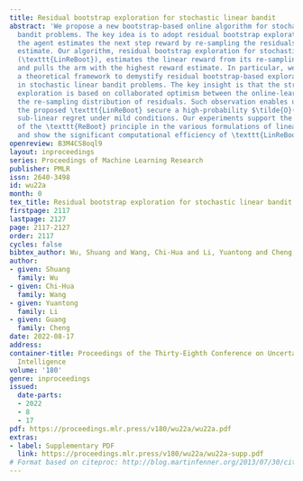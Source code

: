 ```yaml
---
title: Residual bootstrap exploration for stochastic linear bandit
abstract: 'We propose a new bootstrap-based online algorithm for stochastic linear
  bandit problems. The key idea is to adopt residual bootstrap exploration, in which
  the agent estimates the next step reward by re-sampling the residuals of mean reward
  estimate. Our algorithm, residual bootstrap exploration for stochastic linear bandit
  (\texttt{LinReBoot}), estimates the linear reward from its re-sampling distribution
  and pulls the arm with the highest reward estimate. In particular, we contribute
  a theoretical framework to demystify residual bootstrap-based exploration mechanisms
  in stochastic linear bandit problems. The key insight is that the strength of bootstrap
  exploration is based on collaborated optimism between the online-learned model and
  the re-sampling distribution of residuals. Such observation enables us to show that
  the proposed \texttt{LinReBoot} secure a high-probability $\tilde{O}(d \sqrt{n})$
  sub-linear regret under mild conditions. Our experiments support the easy generalizability
  of the \texttt{ReBoot} principle in the various formulations of linear bandit problems
  and show the significant computational efficiency of \texttt{LinReBoot}. '
openreview: B3M4CS8oql9
layout: inproceedings
series: Proceedings of Machine Learning Research
publisher: PMLR
issn: 2640-3498
id: wu22a
month: 0
tex_title: Residual bootstrap exploration for stochastic linear bandit
firstpage: 2117
lastpage: 2127
page: 2117-2127
order: 2117
cycles: false
bibtex_author: Wu, Shuang and Wang, Chi-Hua and Li, Yuantong and Cheng, Guang
author:
- given: Shuang
  family: Wu
- given: Chi-Hua
  family: Wang
- given: Yuantong
  family: Li
- given: Guang
  family: Cheng
date: 2022-08-17
address:
container-title: Proceedings of the Thirty-Eighth Conference on Uncertainty in Artificial
  Intelligence
volume: '180'
genre: inproceedings
issued:
  date-parts:
  - 2022
  - 8
  - 17
pdf: https://proceedings.mlr.press/v180/wu22a/wu22a.pdf
extras:
- label: Supplementary PDF
  link: https://proceedings.mlr.press/v180/wu22a/wu22a-supp.pdf
# Format based on citeproc: http://blog.martinfenner.org/2013/07/30/citeproc-yaml-for-bibliographies/
---
```

